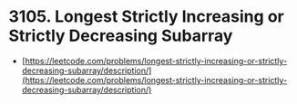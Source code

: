 # 3105. Longest Strictly Increasing or Strictly Decreasing Subarray

- [https://leetcode.com/problems/longest-strictly-increasing-or-strictly-decreasing-subarray/description/](https://leetcode.com/problems/longest-strictly-increasing-or-strictly-decreasing-subarray/description/)

